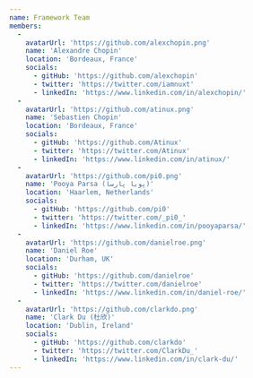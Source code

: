 ```yaml
---
name: Framework Team
members:
  -
    avatarUrl: 'https://github.com/alexchopin.png'
    name: 'Alexandre Chopin'
    location: 'Bordeaux, France'
    socials:
      - gitHub: 'https://github.com/alexchopin'
      - twitter: 'https://twitter.com/iamnuxt'
      - linkedIn: 'https://www.linkedin.com/in/alexchopin/'
  -
    avatarUrl: 'https://github.com/atinux.png'
    name: 'Sebastien Chopin'
    location: 'Bordeaux, France'
    socials:
      - gitHub: 'https://github.com/Atinux'
      - twitter: 'https://twitter.com/Atinux'
      - linkedIn: 'https://www.linkedin.com/in/atinux/'
  -
    avatarUrl: 'https://github.com/pi0.png'
    name: 'Pooya Parsa (پویا پارسا)'
    location: 'Haarlem, Netherlands'
    socials:
      - gitHub: 'https://github.com/pi0'
      - twitter: 'https://twitter.com/_pi0_'
      - linkedIn: 'https://www.linkedin.com/in/pooyaparsa/'
  -
    avatarUrl: 'https://github.com/danielroe.png'
    name: 'Daniel Roe'
    location: 'Durham, UK'
    socials:
      - gitHub: 'https://github.com/danielroe'
      - twitter: 'https://twitter.com/danielroe'
      - linkedIn: 'https://www.linkedin.com/in/daniel-roe/'
  -
    avatarUrl: 'https://github.com/clarkdo.png'
    name: 'Clark Du (杜欣)'
    location: 'Dublin, Ireland'
    socials:
      - gitHub: 'https://github.com/clarkdo'
      - twitter: 'https://twitter.com/ClarkDu_'
      - linkedIn: 'https://www.linkedin.com/in/clark-du/'
---
```

